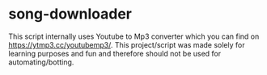 # song-downloader

This script internally uses Youtube to Mp3 converter which you can find on https://ytmp3.cc/youtubemp3/. This project/script was made solely for learning purposes and fun and therefore should not be used for automating/botting.
